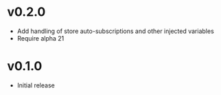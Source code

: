 # v0.2.0

- Add handling of store auto-subscriptions and other injected variables
- Require alpha 21

# v0.1.0

- Initial release
